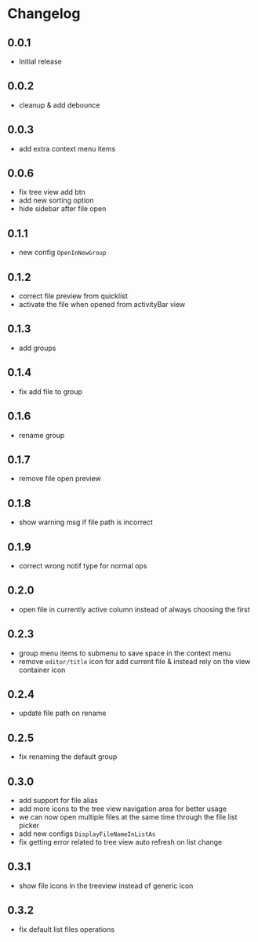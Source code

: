 # Changelog

## 0.0.1

- Initial release

## 0.0.2

- cleanup & add debounce

## 0.0.3

- add extra context menu items

## 0.0.6

- fix tree view add btn
- add new sorting option
- hide sidebar after file open

## 0.1.1

- new config `OpenInNewGroup`

## 0.1.2

- correct file preview from quicklist
- activate the file when opened from activityBar view

## 0.1.3

- add groups

## 0.1.4

- fix add file to group

## 0.1.6

- rename group

## 0.1.7

- remove file open preview

## 0.1.8

- show warning msg if file path is incorrect

## 0.1.9

- correct wrong notif type for normal ops

## 0.2.0

- open file in currently active column instead of always choosing the first

## 0.2.3

- group menu items to submenu to save space in the context menu
- remove `editor/title` icon for add current file & instead rely on the view container icon

## 0.2.4

- update file path on rename

## 0.2.5

- fix renaming the default group

## 0.3.0

- add support for file alias
- add more icons to the tree view navigation area for better usage
- we can now open multiple files at the same time through the file list picker
- add new configs `DisplayFileNameInListAs`
- fix getting error related to tree view auto refresh on list change

## 0.3.1

- show file icons in the treeview instead of generic icon

## 0.3.2

- fix default list files operations
